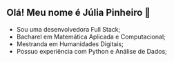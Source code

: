 ## Olá! Meu nome é Júlia Pinheiro 👋

- Sou uma desenvolvedora Full Stack;
- Bacharel em Matemática Aplicada e Computacional;
- Mestranda em Humanidades Digitais;
- Possuo experiência com Python e Análise de Dados;
 
##
  
  
